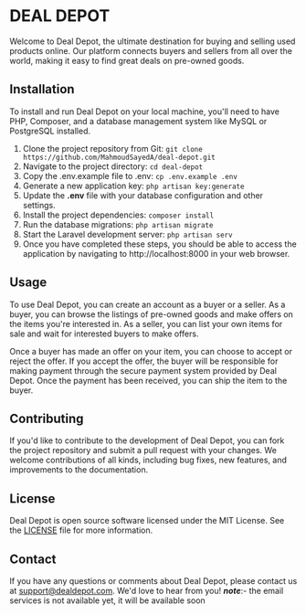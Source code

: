 # DEAL DEPOT

Welcome to Deal Depot, the ultimate destination for buying and selling used products online. Our platform connects buyers and sellers from all over the world, making it easy to find great deals on pre-owned goods.

## Installation

To install and run Deal Depot on your local machine, you'll need to have PHP, Composer, and a database management system like MySQL or PostgreSQL installed.

1. Clone the project repository from Git: `git clone https://github.com/MahmoudSayedA/deal-depot.git`
2. Navigate to the project directory: `cd deal-depot`
3. Copy the .env.example file to .env: `cp .env.example .env`
4. Generate a new application key: `php artisan key:generate`
5. Update the **.env** file with your database configuration and other settings.
6. Install the project dependencies: `composer install`
7. Run the database migrations: `php artisan migrate`
8. Start the Laravel development server: `php artisan serv`
9. Once you have completed these steps, you should be able to access the application by navigating to http://localhost:8000 in your web browser.

## Usage

To use Deal Depot, you can create an account as a buyer or a seller. As a buyer, you can browse the listings of pre-owned goods and make offers on the items you're interested in. As a seller, you can list your own items for sale and wait for interested buyers to make offers.

Once a buyer has made an offer on your item, you can choose to accept or reject the offer. If you accept the offer, the buyer will be responsible for making payment through the secure payment system provided by Deal Depot. Once the payment has been received, you can ship the item to the buyer.

## Contributing

If you'd like to contribute to the development of Deal Depot, you can fork the project repository and submit a pull request with your changes. We welcome contributions of all kinds, including bug fixes, new features, and improvements to the documentation.

## License

Deal Depot is open source software licensed under the MIT License. See the [LICENSE](LICENSE) file for more information.

## Contact

If you have any questions or comments about Deal Depot, please contact us at support@dealdepot.com. We'd love to hear from you!
**_note_**:- the email services is not available yet, it will be available soon

